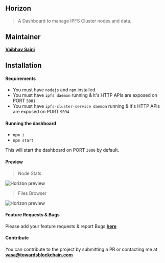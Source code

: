 ## Horizon
> A Dashboard to manage IPFS Cluster nodes and data.

## Maintainer
[**Vaibhav Saini**](https://github.com/vasa-develop)

## Installation

#### Requirements

* You must have `nodejs` and `npm` installed.
* You must have `ipfs daemon` running & it's HTTP APIs are exposed on PORT `5001`
* You must have `ipfs-cluster-service daemon` running & it's HTTP APIs are exposed on PORT `9094`

#### Running the dashboard

* `npm i`
* `npm start`

This will start the dashboard on PORT `3000` by default.

#### Preview

> Node Stats

![Horizon preview](https://i.pinimg.com/originals/76/84/6e/76846e9409110974d5d619af58b59c7f.png)



> Files Browser

![Horizon preview](https://i.pinimg.com/originals/1e/ba/05/1eba05a6d7cccff712fdbecc338e242b.png)



#### Feature Requests & Bugs
Please add your feature requests & report Bugs [**here**](https://github.com/cluster-labs/horizon/issues)

#### Contribute

You can contribute to the project by submitting a PR or contacting me at [**vasa@towardsblockchain.com**](mailto:vasa@towardsblockchain.com)